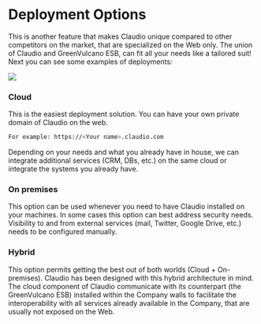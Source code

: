 # Deployment Options 

This is another feature that makes Claudio unique compared to other competitors on the market, that are specialized on the Web only.
The union of Claudio and GreenVulcano ESB, can fit all your needs like a tailored suit!
Next you can see some examples of deployments:

<div data-aos="fade-left">
   <img src="{{site.baseurl}}{{site.images}}/deployment_options.png" class="border" />
</div>

### Cloud

This is the easiest deployment solution. You can have your own private domain of Claudio on the web.
<div markdown="1" data-aos="fade-left">

```sh
For example: https://<Your name>.claudio.com 
```
</div>

Depending on your needs and what you already have in house, we can integrate additional services (CRM, DBs, etc.) on the same cloud or integrate the systems you already have.
 
### On premises
 
 This option can be used whenever you need to have Claudio installed on your machines. 
 In some cases this option can best address security needs. Visibility to and from external services (mail, Twitter, Google Drive, etc.) needs to be configured manually.

### Hybrid
This option permits getting the best out of both worlds (Cloud + On-premises). 
Claudio has been designed with this hybrid architecture in mind. The cloud component of Claudio communicate with its counterpart (the GreenVulcano ESB) installed within the Company walls to facilitate the interoperability with all services already available in the Company, that are usually not exposed on the Web.

